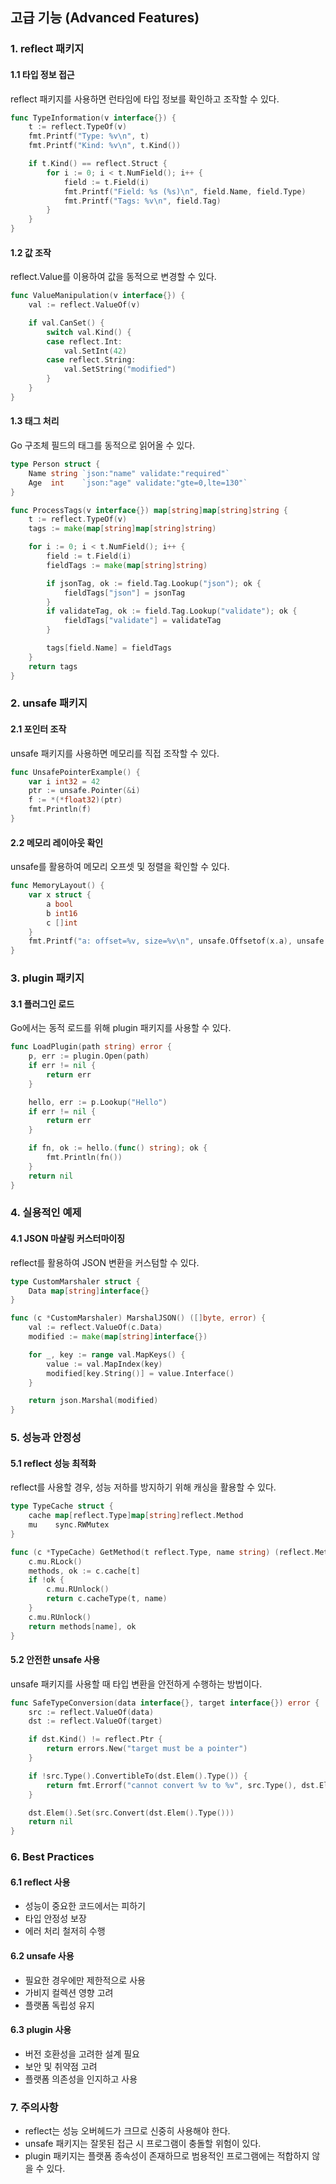 ## 고급 기능 (Advanced Features)

### 1. reflect 패키지

#### 1.1 타입 정보 접근
reflect 패키지를 사용하면 런타임에 타입 정보를 확인하고 조작할 수 있다.

```go
func TypeInformation(v interface{}) {
    t := reflect.TypeOf(v)
    fmt.Printf("Type: %v\n", t)
    fmt.Printf("Kind: %v\n", t.Kind())

    if t.Kind() == reflect.Struct {
        for i := 0; i < t.NumField(); i++ {
            field := t.Field(i)
            fmt.Printf("Field: %s (%s)\n", field.Name, field.Type)
            fmt.Printf("Tags: %v\n", field.Tag)
        }
    }
}
```

#### 1.2 값 조작
reflect.Value를 이용하여 값을 동적으로 변경할 수 있다.

```go
func ValueManipulation(v interface{}) {
    val := reflect.ValueOf(v)

    if val.CanSet() {
        switch val.Kind() {
        case reflect.Int:
            val.SetInt(42)
        case reflect.String:
            val.SetString("modified")
        }
    }
}
```

#### 1.3 태그 처리
Go 구조체 필드의 태그를 동적으로 읽어올 수 있다.

```go
type Person struct {
    Name string `json:"name" validate:"required"`
    Age  int    `json:"age" validate:"gte=0,lte=130"`
}

func ProcessTags(v interface{}) map[string]map[string]string {
    t := reflect.TypeOf(v)
    tags := make(map[string]map[string]string)

    for i := 0; i < t.NumField(); i++ {
        field := t.Field(i)
        fieldTags := make(map[string]string)

        if jsonTag, ok := field.Tag.Lookup("json"); ok {
            fieldTags["json"] = jsonTag
        }
        if validateTag, ok := field.Tag.Lookup("validate"); ok {
            fieldTags["validate"] = validateTag
        }

        tags[field.Name] = fieldTags
    }
    return tags
}
```

### 2. unsafe 패키지

#### 2.1 포인터 조작
unsafe 패키지를 사용하면 메모리를 직접 조작할 수 있다.

```go
func UnsafePointerExample() {
    var i int32 = 42
    ptr := unsafe.Pointer(&i)
    f := *(*float32)(ptr)
    fmt.Println(f)
}
```

#### 2.2 메모리 레이아웃 확인
unsafe를 활용하여 메모리 오프셋 및 정렬을 확인할 수 있다.

```go
func MemoryLayout() {
    var x struct {
        a bool
        b int16
        c []int
    }
    fmt.Printf("a: offset=%v, size=%v\n", unsafe.Offsetof(x.a), unsafe.Sizeof(x.a))
}
```

### 3. plugin 패키지

#### 3.1 플러그인 로드
Go에서는 동적 로드를 위해 plugin 패키지를 사용할 수 있다.

```go
func LoadPlugin(path string) error {
    p, err := plugin.Open(path)
    if err != nil {
        return err
    }

    hello, err := p.Lookup("Hello")
    if err != nil {
        return err
    }

    if fn, ok := hello.(func() string); ok {
        fmt.Println(fn())
    }
    return nil
}
```

### 4. 실용적인 예제

#### 4.1 JSON 마샬링 커스터마이징
reflect를 활용하여 JSON 변환을 커스텀할 수 있다.

```go
type CustomMarshaler struct {
    Data map[string]interface{}
}

func (c *CustomMarshaler) MarshalJSON() ([]byte, error) {
    val := reflect.ValueOf(c.Data)
    modified := make(map[string]interface{})

    for _, key := range val.MapKeys() {
        value := val.MapIndex(key)
        modified[key.String()] = value.Interface()
    }

    return json.Marshal(modified)
}
```

### 5. 성능과 안정성

#### 5.1 reflect 성능 최적화
reflect를 사용할 경우, 성능 저하를 방지하기 위해 캐싱을 활용할 수 있다.

```go
type TypeCache struct {
    cache map[reflect.Type]map[string]reflect.Method
    mu    sync.RWMutex
}

func (c *TypeCache) GetMethod(t reflect.Type, name string) (reflect.Method, bool) {
    c.mu.RLock()
    methods, ok := c.cache[t]
    if !ok {
        c.mu.RUnlock()
        return c.cacheType(t, name)
    }
    c.mu.RUnlock()
    return methods[name], ok
}
```

#### 5.2 안전한 unsafe 사용
unsafe 패키지를 사용할 때 타입 변환을 안전하게 수행하는 방법이다.

```go
func SafeTypeConversion(data interface{}, target interface{}) error {
    src := reflect.ValueOf(data)
    dst := reflect.ValueOf(target)

    if dst.Kind() != reflect.Ptr {
        return errors.New("target must be a pointer")
    }

    if !src.Type().ConvertibleTo(dst.Elem().Type()) {
        return fmt.Errorf("cannot convert %v to %v", src.Type(), dst.Elem().Type())
    }

    dst.Elem().Set(src.Convert(dst.Elem().Type()))
    return nil
}
```

### 6. Best Practices

#### 6.1 reflect 사용
- 성능이 중요한 코드에서는 피하기
- 타입 안정성 보장
- 에러 처리 철저히 수행

#### 6.2 unsafe 사용
- 필요한 경우에만 제한적으로 사용
- 가비지 컬렉션 영향 고려
- 플랫폼 독립성 유지

#### 6.3 plugin 사용
- 버전 호환성을 고려한 설계 필요
- 보안 및 취약점 고려
- 플랫폼 의존성을 인지하고 사용

### 7. 주의사항

- reflect는 성능 오버헤드가 크므로 신중히 사용해야 한다.
- unsafe 패키지는 잘못된 접근 시 프로그램이 충돌할 위험이 있다.
- plugin 패키지는 플랫폼 종속성이 존재하므로 범용적인 프로그램에는 적합하지 않을 수 있다.

